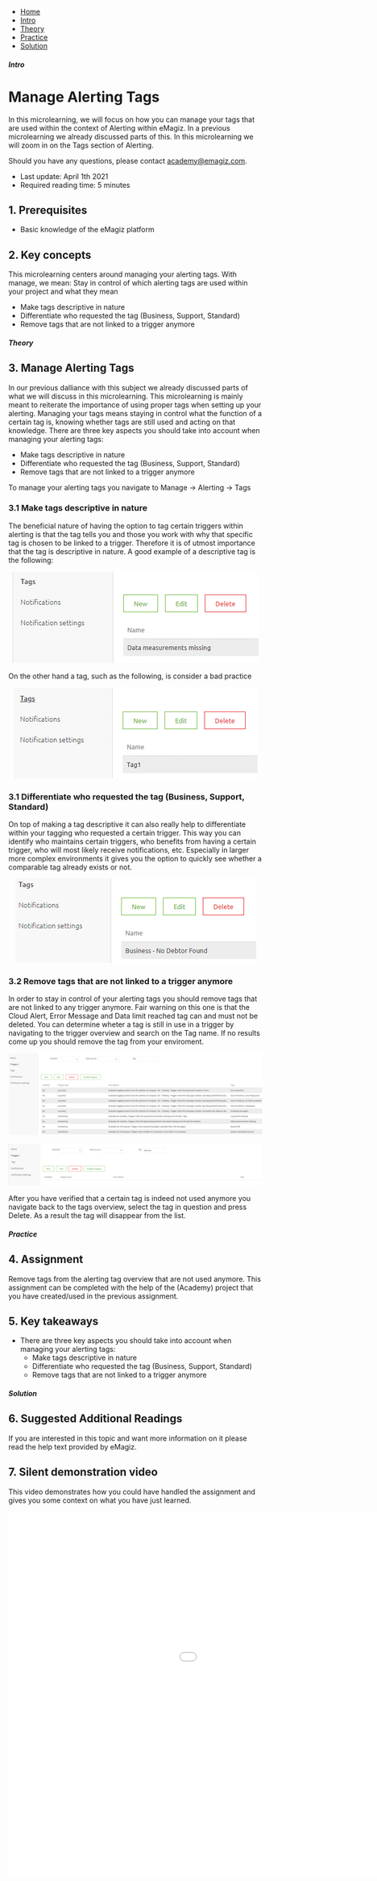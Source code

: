 <div class="ez-academy">
    <div class="ez-academy__body">
        <main class="micro-learning">
        <ul class="doc-nav">
            <li class="doc-nav__item"><a href="../../docs/microlearning/novice-alerting-index" class="doc-nav__link">Home</a></li>
            <li class="doc-nav__item"><a href="#intro" class="doc-nav__link">Intro</a></li>
            <li class="doc-nav__item"><a href="#theory" class="doc-nav__link">Theory</a></li>
            <li class="doc-nav__item"><a href="#practice" class="doc-nav__link">Practice</a></li>
            <li class="doc-nav__item"><a href="#solution" class="doc-nav__link">Solution</a></li>
        </ul>

<div class="doc">

##### Intro

# Manage Alerting Tags

In this microlearning, we will focus on how you can manage your tags that are used within the context of Alerting within eMagiz.
In a previous microlearning we already discussed parts of this. In this microlearning we will zoom in on the Tags section of Alerting.

Should you have any questions, please contact academy@emagiz.com.

- Last update: April 1th 2021
- Required reading time: 5 minutes

## 1. Prerequisites
- Basic knowledge of the eMagiz platform

## 2. Key concepts
This microlearning centers around managing your alerting tags.
With manage, we mean: Stay in control of which alerting tags are used within your project and what they mean

- Make tags descriptive in nature
- Differentiate who requested the tag (Business, Support, Standard)
- Remove tags that are not linked to a trigger anymore

##### Theory

## 3. Manage Alerting Tags

In our previous dalliance with this subject we already discussed parts of what we will discuss in this microlearning. This microlearning is mainly meant to reiterate the importance of using proper tags when setting up your alerting. Managing your tags means staying in control what the function of a certain tag is, knowing whether tags are still used and acting on that knowledge. There are three key aspects you should take into account when managing your alerting tags:

- Make tags descriptive in nature
- Differentiate who requested the tag (Business, Support, Standard)
- Remove tags that are not linked to a trigger anymore

To manage your alerting tags you navigate to Manage -> Alerting -> Tags

### 3.1 Make tags descriptive in nature

The beneficial nature of having the option to tag certain triggers within alerting is that the tag tells you and those you work with why that specific tag is chosen to be linked to a trigger. Therefore it is of utmost importance that the tag is descriptive in nature. A good example of a descriptive tag is the following:

<p align="center"><img src="../../img/microlearning/novice-alerting-manage-alerting-in-emagiz--example-decriptive-tag.png"></p>

On the other hand a tag, such as the following, is consider a bad practice

<p align="center"><img src="../../img/microlearning/novice-alerting-manage-alerting-in-emagiz--example-non-decriptive-tag.png"></p>

### 3.1 Differentiate who requested the tag (Business, Support, Standard)

On top of making a tag descriptive it can also really help to differentiate within your tagging who requested a certain trigger. This way you can identify who maintains certain triggers, who benefits from having a certain trigger, who will most likely receive notifications, etc. Especially in larger more complex environments it gives you the option to quickly see whether a comparable tag already exists or not.

<p align="center"><img src="../../img/microlearning/novice-alerting-manage-alerting-in-emagiz--example-decriptive-tag-business.png"></p>

### 3.2 Remove tags that are not linked to a trigger anymore

In order to stay in control of your alerting tags you should remove tags that are not linked to any trigger anymore. Fair warning on this one is that the Cloud Alert, Error Message and Data limit reached tag can and must not be deleted. You can determine wheter a tag is still in use in a trigger by navigating to the trigger overview and search on the Tag name. If no results come up you should remove the tag from your enviroment.

<p align="center"><img src="../../img/microlearning/novice-alerting-manage-alerting-in-emagiz--trigger-overview-unfiltered.png"></p>

<p align="center"><img src="../../img/microlearning/novice-alerting-manage-alerting-in-emagiz--trigger-overview-filtered.png"></p>

After you have verified that a certain tag is indeed not used anymore you navigate back to the tags overview, select the tag in question and press Delete. As a result the tag will disappear from the list.

##### Practice

## 4. Assignment

Remove tags from the alerting tag overview that are not used anymore.
This assignment can be completed with the help of the (Academy) project that you have created/used in the previous assignment.

## 5. Key takeaways

- There are three key aspects you should take into account when managing your alerting tags:
    - Make tags descriptive in nature
    - Differentiate who requested the tag (Business, Support, Standard)
    - Remove tags that are not linked to a trigger anymore

##### Solution

## 6. Suggested Additional Readings

If you are interested in this topic and want more information on it please read the help text provided by eMagiz.

## 7. Silent demonstration video

This video demonstrates how you could have handled the assignment and gives you some context on what you have just learned. 

<iframe width="1280" height="720" src="../../vid/microlearning/novice-alerting-manage-alerting-in-emagiz.mp4" frameborder="0" allow="accelerometer; autoplay; clipboard-write; encrypted-media; gyroscope; picture-in-picture" allowfullscreen></iframe>	

</div>
</main>
</div>
</div>